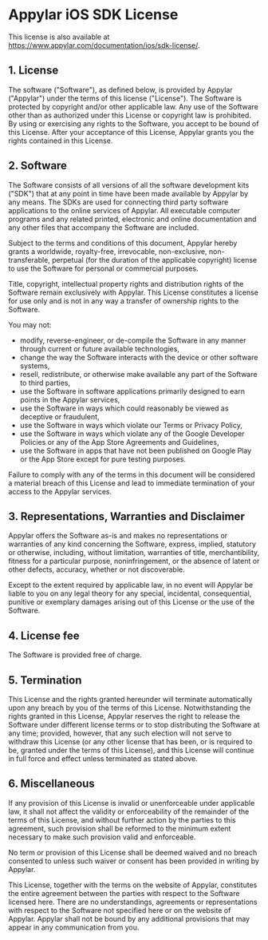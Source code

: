 # Appylar iOS SDK License

This license is also available at https://www.appylar.com/documentation/ios/sdk-license/.

## 1. License
The software ("Software"), as defined below, is provided by Appylar ("Appylar") under the terms of this license ("License"). The Software is protected by copyright and/or other applicable law. Any use of the Software other than as authorized under this License or copyright law is prohibited. By using or exercising any rights to the Software, you accept to be bound of this License. After your acceptance of this License, Appylar grants you the rights contained in this License.

## 2. Software
The Software consists of all versions of all the software development kits ("SDK") that at any point in time have been made available by Appylar by any means. The SDKs are used for connecting third party software applications to the online services of Appylar. All executable computer programs and any related printed, electronic and online documentation and any other files that accompany the Software are included.

Subject to the terms and conditions of this document, Appylar hereby grants a worldwide, royalty-free, irrevocable, non-exclusive, non-transferable, perpetual (for the duration of the applicable copyright) license to use the Software for personal or commercial purposes.

Title, copyright, intellectual property rights and distribution rights of the Software remain exclusively with Appylar. This License constitutes a license for use only and is not in any way a transfer of ownership rights to the Software.

You may not:

* modify, reverse-engineer, or de-compile the Software in any manner through current or future available technologies,
* change the way the Software interacts with the device or other software systems,
* resell, redistribute, or otherwise make available any part of the Software to third parties,
* use the Software in software applications primarily designed to earn points in the Appylar services,
* use the Software in ways which could reasonably be viewed as deceptive or fraudulent,
* use the Software in ways which violate our Terms or Privacy Policy,
* use the Software in ways which violate any of the Google Developer Policies or any of the App Store Agreements and Guidelines,
* use the Software in apps that have not been published on Google Play or the App Store except for pure testing purposes.

Failure to comply with any of the terms in this document will be considered a material breach of this License and lead to immediate termination of your access to the Appylar services.

## 3. Representations, Warranties and Disclaimer
Appylar offers the Software as-is and makes no representations or warranties of any kind concerning the Software, express, implied, statutory or otherwise, including, without limitation, warranties of title, merchantibility, fitness for a particular purpose, noninfringement, or the absence of latent or other defects, accuracy, whether or not discoverable.

Except to the extent required by applicable law, in no event will Appylar be liable to you on any legal theory for any special, incidental, consequential, punitive or exemplary damages arising out of this License or the use of the Software.

## 4. License fee
The Software is provided free of charge.

## 5. Termination
This License and the rights granted hereunder will terminate automatically upon any breach by you of the terms of this License. Notwithstanding the rights granted in this License, Appylar reserves the right to release the Software under different license terms or to stop distributing the Software at any time; provided, however, that any such election will not serve to withdraw this License (or any other license that has been, or is required to be, granted under the terms of this License), and this License will continue in full force and effect unless terminated as stated above.

## 6. Miscellaneous
If any provision of this License is invalid or unenforceable under applicable law, it shall not affect the validity or enforceability of the remainder of the terms of this License, and without further action by the parties to this agreement, such provision shall be reformed to the minimum extent necessary to make such provision valid and enforceable.

No term or provision of this License shall be deemed waived and no breach consented to unless such waiver or consent has been provided in writing by Appylar.

This License, together with the terms on the website of Appylar, constitutes the entire agreement between the parties with respect to the Software licensed here. There are no understandings, agreements or representations with respect to the Software not specified here or on the website of Appylar. Appylar shall not be bound by any additional provisions that may appear in any communication from you.